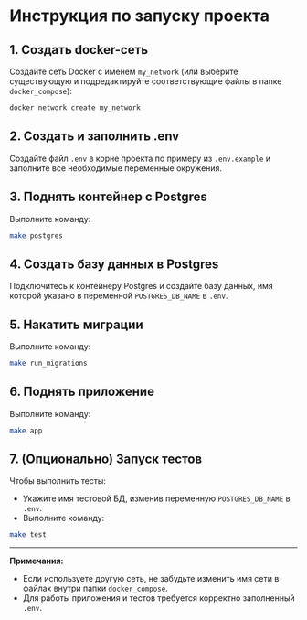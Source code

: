 # Инструкция по запуску проекта

## 1. Создать docker-сеть

Создайте сеть Docker с именем `my_network` (или выберите существующую и подредактируйте соответствующие файлы в папке `docker_compose`):

```sh
docker network create my_network
```

## 2. Создать и заполнить .env

Создайте файл `.env` в корне проекта по примеру из `.env.example` и заполните все необходимые переменные окружения.

## 3. Поднять контейнер с Postgres

Выполните команду:

```sh
make postgres
```

## 4. Создать базу данных в Postgres

Подключитесь к контейнеру Postgres и создайте базу данных, имя которой указано в переменной `POSTGRES_DB_NAME` в `.env`.

## 5. Накатить миграции

Выполните команду:

```sh
make run_migrations
```

## 6. Поднять приложение

Выполните команду:

```sh
make app
```

## 7. (Опционально) Запуск тестов

Чтобы выполнить тесты:

- Укажите имя тестовой БД, изменив переменную `POSTGRES_DB_NAME` в `.env`.
- Выполните команду:

```sh
make test
```

---

**Примечания:**
- Если используете другую сеть, не забудьте изменить имя сети в файлах внутри папки `docker_compose`.
- Для работы приложения и тестов требуется корректно заполненный `.env`. 